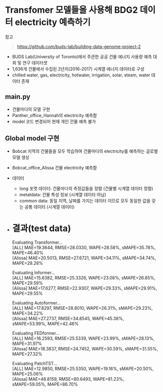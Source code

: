 # Transfomer 모델들을 사용해 BDG2 데이터 electricity 예측하기


참고   
> https://github.com/buds-lab/building-data-genome-project-2   
- BUDS Lab(University of Toronto)에서 주관한 공공 건물 에너지 사용량 예측 대회 및 연구 데이터셋  
- 1,636개 건물에서 수집된 2년치(2016-2017) 시계열 에너지 데이터로 구성    
- chilled water, gas, electricity, hotwater, irrigation, solar, steam, water 데이터 존재    
 
## main.py
- 건물마다의 모델 구현
- Panther_office_Hannah의 electricity 예측함  
- model 코드 변경되어 현재 개인 건물 예측 불가  

## Global model 구현
- Bobcat 지역의 건물들을 모두 학습하여 건물마다의 electricity를 예측하는 글로벌 모델 생성  
- Bobcat_office_Alissa 건물 electricity 예측함  
- 데이터  
    - long 포맷 데이터: 건물마다의 측정값들을 정렬 (건물별 시계열 데이터 정렬)  
    - metatdata: 건물 특성 정보 (시계열 데이터 아님)  
    - common data: 동일 지역, 날짜를 가지는 데이터 이므로 모두 동일한 값을 갖는 공통 데이터 (시계열 데이터)  
- 결과(test data)     
    ===========================================================================    
    Evaluating Transformer...   
    [ALL] MAE=19.3644, RMSE=28.0330, WAPE=28.58%, sMAPE=35.78%, MAPE=46.40%   
    [Alissa] MAE=20.5013, RMSE=27.6721, WAPE=34.11%, sMAPE=34.74%, MAPE=28.28%   

    Evaluating Informer...   
    [ALL] MAE=15.6382, RMSE=25.3326, WAPE=23.08%, sMAPE=26.85%, MAPE=29.59%  
    [Alissa] MAE=17.6277, RMSE=22.9307, WAPE=29.33%, sMAPE=29.91%, MAPE=29.55%  

    Evaluating Autoformer...  
    [ALL] MAE=17.8297, RMSE=28.8010, WAPE=26.31%, sMAPE=29.23%, MAPE=34.22%  
    [Alissa] MAE=27.2737, RMSE=34.8545, WAPE=45.38%, sMAPE=53.99%, MAPE=42.46%  

    Evaluating FEDformer...  
    [ALL] MAE=16.2593, RMSE=25.5339, WAPE=23.99%, sMAPE=28.13%, MAPE=31.97%  
    [Alissa] MAE=18.3837, RMSE=24.7452, WAPE=30.59%, sMAPE=31.55%, MAPE=27.32%  

    Evaluating PatchTST...    
    [ALL] MAE=12.9850, RMSE=25.5350, WAPE=19.16%, sMAPE=20.50%, MAPE=25.06%  
    [Alissa] MAE=48.8159, RMSE=80.6493, WAPE=81.23%, sMAPE=59.05%, MAPE=86.70%  
